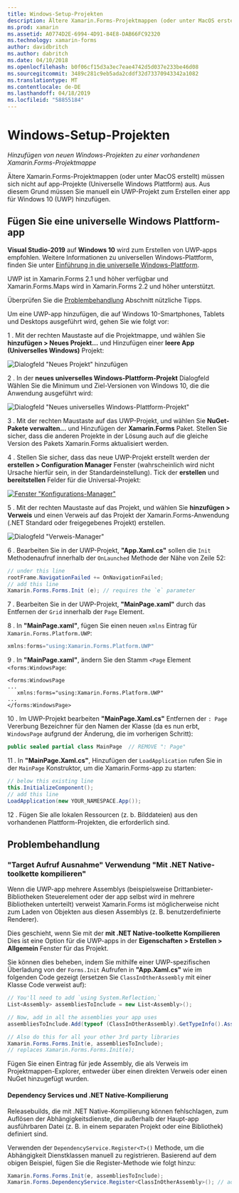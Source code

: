 ```yaml
---
title: Windows-Setup-Projekten
description: Ältere Xamarin.Forms-Projektmappen (oder unter MacOS erstellt) keine Projekte für die universelle Windows-Plattform, und daher wird in diesem Artikel erläutert, wie einer vorhandenen Xamarin.Forms-Projektmappe ein neues UWP-Projekt hinzugefügt.
ms.prod: xamarin
ms.assetid: A0774D2E-6994-4D91-84E8-DAB66FC92320
ms.technology: xamarin-forms
author: davidbritch
ms.author: dabritch
ms.date: 04/10/2018
ms.openlocfilehash: b0f06cf15d3a3ec7eae4742d5d037e233be46d08
ms.sourcegitcommit: 3489c281c9eb5ada2cddf32d73370943342a1082
ms.translationtype: MT
ms.contentlocale: de-DE
ms.lasthandoff: 04/18/2019
ms.locfileid: "58855184"
---
```

# <a name="setup-windows-projects"></a>Windows-Setup-Projekten

_Hinzufügen von neuen Windows-Projekten zu einer vorhandenen Xamarin.Forms-Projektmappe_

Ältere Xamarin.Forms-Projektmappen (oder unter MacOS erstellt) müssen sich nicht auf app-Projekte (Universelle Windows Plattform) aus. Aus diesem Grund müssen Sie manuell ein UWP-Projekt zum Erstellen einer app für Windows 10 (UWP) hinzufügen.

## <a name="add-a-universal-windows-platform-app"></a>Fügen Sie eine universelle Windows Plattform-app

**Visual Studio-2019** auf **Windows 10** wird zum Erstellen von UWP-apps empfohlen. Weitere Informationen zu universellen Windows-Plattform, finden Sie unter [Einführung in die universelle Windows-Plattform](/windows/uwp/get-started/universal-application-platform-guide/).

UWP ist in Xamarin.Forms 2.1 und höher verfügbar und Xamarin.Forms.Maps wird in Xamarin.Forms 2.2 und höher unterstützt.

Überprüfen Sie die <a href="#troubleshooting">Problembehandlung</a> Abschnitt nützliche Tipps.

Um eine UWP-app hinzufügen, die auf Windows 10-Smartphones, Tablets und Desktops ausgeführt wird, gehen Sie wie folgt vor:

 1 . Mit der rechten Maustaste auf die Projektmappe, und wählen Sie **hinzufügen > Neues Projekt...**  und Hinzufügen einer **leere App (Universelles Windows)** Projekt:

  ![](universal-images/add-wu.png "Dialogfeld \"Neues Projekt\" hinzufügen")

 2 . In der **neues universelles Windows-Plattform-Projekt** Dialogfeld Wählen Sie die Minimum und Ziel-Versionen von Windows 10, die die Anwendung ausgeführt wird:

  ![](universal-images/target-version.png "Dialogfeld \"Neues universelles Windows-Plattform-Projekt\"")

 3 . Mit der rechten Maustaste auf das UWP-Projekt, und wählen Sie **NuGet-Pakete verwalten...**  und Hinzufügen der **Xamarin.Forms** Paket. Stellen Sie sicher, dass die anderen Projekte in der Lösung auch auf die gleiche Version des Pakets Xamarin.Forms aktualisiert werden.

 4 . Stellen Sie sicher, dass das neue UWP-Projekt erstellt werden der **erstellen > Configuration Manager** Fenster (wahrscheinlich wird nicht Ursache hierfür sein, in der Standardeinstellung). Tick der **erstellen** und **bereitstellen** Felder für die Universal-Projekt:

  [![](universal-images/configuration-sml.png "Fenster \"Konfigurations-Manager\"")](universal-images/configuration.png#lightbox "Konfigurations-Manager-Fenster")

 5 . Mit der rechten Maustaste auf das Projekt, und wählen Sie **hinzufügen > Verweis** und einen Verweis auf das Projekt der Xamarin.Forms-Anwendung (.NET Standard oder freigegebenes Projekt) erstellen.

  ![](universal-images/addref-sml.png "Dialogfeld \"Verweis-Manager\"")

 6 . Bearbeiten Sie in der UWP-Projekt, **"App.Xaml.cs"** sollen die `Init` Methodenaufruf innerhalb der `OnLaunched` Methode der Nähe von Zeile 52:

```csharp
// under this line
rootFrame.NavigationFailed += OnNavigationFailed;
// add this line
Xamarin.Forms.Forms.Init (e); // requires the `e` parameter
```

 7 . Bearbeiten Sie in der UWP-Projekt, **"MainPage.xaml"** durch das Entfernen der `Grid` innerhalb der `Page` Element.

 8 . In **"MainPage.xaml"**, fügen Sie einen neuen `xmlns` Eintrag für `Xamarin.Forms.Platform.UWP`:

```csharp
xmlns:forms="using:Xamarin.Forms.Platform.UWP"
```

 9 . In **"MainPage.xaml"**, ändern Sie den Stamm `<Page` Element `<forms:WindowsPage`:

```xaml
<forms:WindowsPage
...
   xmlns:forms="using:Xamarin.Forms.Platform.UWP"
...
</forms:WindowsPage>
```

 10 . Im UWP-Projekt bearbeiten **"MainPage.Xaml.cs"** Entfernen der `: Page` Vererbung Bezeichner für den Namen der Klasse (da es nun erbt, `WindowsPage` aufgrund der Änderung, die im vorherigen Schritt):

```csharp
public sealed partial class MainPage  // REMOVE ": Page"
```

 11 . In **"MainPage.Xaml.cs"**, Hinzufügen der `LoadApplication` rufen Sie in der `MainPage` Konstruktor, um die Xamarin.Forms-app zu starten:

```csharp
// below this existing line
this.InitializeComponent();
// add this line
LoadApplication(new YOUR_NAMESPACE.App());
```

<!--
11 . Double-click **Package.appxmanifest** to set these capabilities
  that are often required:

  Capabilities set:

  * Internet (Client)
  * Location
-->

12 . Fügen Sie alle lokalen Ressourcen (z. b. Bilddateien) aus den vorhandenen Plattform-Projekten, die erforderlich sind.

## <a name="troubleshooting"></a>Problembehandlung

<a name="target-invocation-exception" />

### <a name="target-invocation-exception-when-using-compile-with-net-native-tool-chain"></a>"Target Aufruf Ausnahme" Verwendung "Mit .NET Native-toolkette kompilieren"

Wenn die UWP-app mehrere Assemblys (beispielsweise Drittanbieter-Bibliotheken Steuerelement oder der app selbst wird in mehrere Bibliotheken unterteilt) verweist Xamarin.Forms ist möglicherweise nicht zum Laden von Objekten aus diesen Assemblys (z. B. benutzerdefinierte Renderer).

Dies geschieht, wenn Sie mit der **mit .NET Native-toolkette Kompilieren** Dies ist eine Option für die UWP-apps in der **Eigenschaften > Erstellen > Allgemein** Fenster für das Projekt.

Sie können dies beheben, indem Sie mithilfe einer UWP-spezifischen Überladung von der `Forms.Init` Aufrufen in **"App.Xaml.cs"** wie im folgenden Code gezeigt (ersetzen Sie `ClassInOtherAssembly` mit einer Klasse Code verweist auf):

```csharp
// You'll need to add `using System.Reflection;`
List<Assembly> assembliesToInclude = new List<Assembly>();

// Now, add in all the assemblies your app uses
assembliesToInclude.Add(typeof (ClassInOtherAssembly).GetTypeInfo().Assembly);

// Also do this for all your other 3rd party libraries
Xamarin.Forms.Forms.Init(e, assembliesToInclude);
// replaces Xamarin.Forms.Forms.Init(e);
```

Fügen Sie einen Eintrag für jede Assembly, die als Verweis im Projektmappen-Explorer, entweder über einen direkten Verweis oder einen NuGet hinzugefügt wurden.

#### <a name="dependency-services-and-net-native-compilation"></a>Dependency Services und .NET Native-Kompilierung

Releasebuilds, die mit .NET Native-Kompilierung können fehlschlagen, zum Auflösen der Abhängigkeitsdienste, die außerhalb der Haupt-app ausführbaren Datei (z. B. in einem separaten Projekt oder eine Bibliothek) definiert sind.

Verwenden der `DependencyService.Register<T>()` Methode, um die Abhängigkeit Dienstklassen manuell zu registrieren. Basierend auf dem obigen Beispiel, fügen Sie die Register-Methode wie folgt hinzu:

```csharp
Xamarin.Forms.Forms.Init(e, assembliesToInclude);
Xamarin.Forms.DependencyService.Register<ClassInOtherAssembly>(); // add this
```
